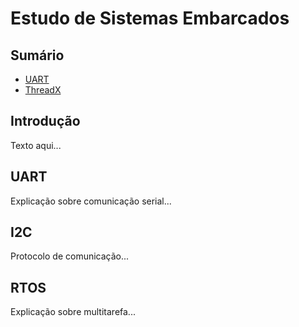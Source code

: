 # Estudo de Sistemas Embarcados

## Sumário
- [UART](UART.md)
- [ThreadX](ThreadX.md)

## Introdução
Texto aqui...

## UART
Explicação sobre comunicação serial...

## I2C
Protocolo de comunicação...

## RTOS
Explicação sobre multitarefa...
